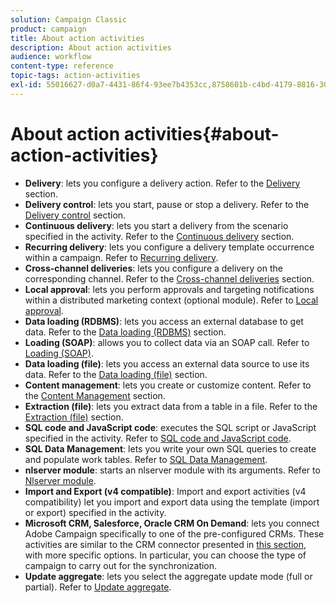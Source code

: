 ```yaml
---
solution: Campaign Classic
product: campaign
title: About action activities
description: About action activities
audience: workflow
content-type: reference
topic-tags: action-activities
exl-id: 55016627-d0a7-4431-86f4-93ee7b4353cc,8758601b-c4bd-4179-8816-305d1a68d499
---
```

# About action activities{#about-action-activities}

* **Delivery**: lets you configure a delivery action. Refer to the [Delivery](../../workflow/using/delivery.md) section.
* **Delivery control**: lets you start, pause or stop a delivery. Refer to the [Delivery control](../../workflow/using/delivery-control.md) section.
* **Continuous delivery**: lets you start a delivery from the scenario specified in the activity. Refer to the [Continuous delivery](../../workflow/using/continuous-delivery.md) section.
* **Recurring delivery**: lets you configure a delivery template occurrence within a campaign. Refer to [Recurring delivery](../../workflow/using/recurring-delivery.md).
* **Cross-channel deliveries**: lets you configure a delivery on the corresponding channel. Refer to the [Cross-channel deliveries](../../workflow/using/cross-channel-deliveries.md) section.
* **Local approval**: lets you perform approvals and targeting notifications within a distributed marketing context (optional module). Refer to [Local approval](../../workflow/using/local-approval.md).
* **Data loading (RDBMS)**: lets you access an external database to get data. Refer to the [Data loading (RDBMS)](../../workflow/using/data-loading--rdbms-.md) section.
* **Loading (SOAP)**: allows you to collect data via an SOAP call. Refer to [Loading (SOAP)](../../workflow/using/loading--soap-.md).
* **Data loading (file)**: lets you access an external data source to use its data. Refer to the [Data loading (file)](../../workflow/using/data-loading--file-.md) section.
* **Content management**: lets you create or customize content. Refer to the [Content Management](../../workflow/using/content-management.md) section.
* **Extraction (file)**: lets you extract data from a table in a file. Refer to the [Extraction (file)](../../workflow/using/extraction--file-.md) section.
* **SQL code and JavaScript code**: executes the SQL script or JavaScript specified in the activity. Refer to [SQL code and JavaScript code](../../workflow/using/sql-code-and-javascript-code.md).
* **SQL Data Management**: lets you write your own SQL queries to create and populate work tables. Refer to [SQL Data Management](../../workflow/using/sql-data-management.md).
* **nlserver module**: starts an nlserver module with its arguments. Refer to [Nlserver module](../../workflow/using/nlserver-module.md).
* **Import and Export (v4 compatible)**: Import and export activities (v4 compatibility) let you import and export data using the template (import or export) specified in the activity.
* **Microsoft CRM, Salesforce, Oracle CRM On Demand**: lets you connect Adobe Campaign specifically to one of the pre-configured CRMs. These activities are similar to the CRM connector presented in [this section](../../workflow/using/crm-connector.md), with more specific options. In particular, you can choose the type of campaign to carry out for the synchronization.
* **Update aggregate**: lets you select the aggregate update mode (full or partial). Refer to [Update aggregate](../../workflow/using/update-aggregate.md).

